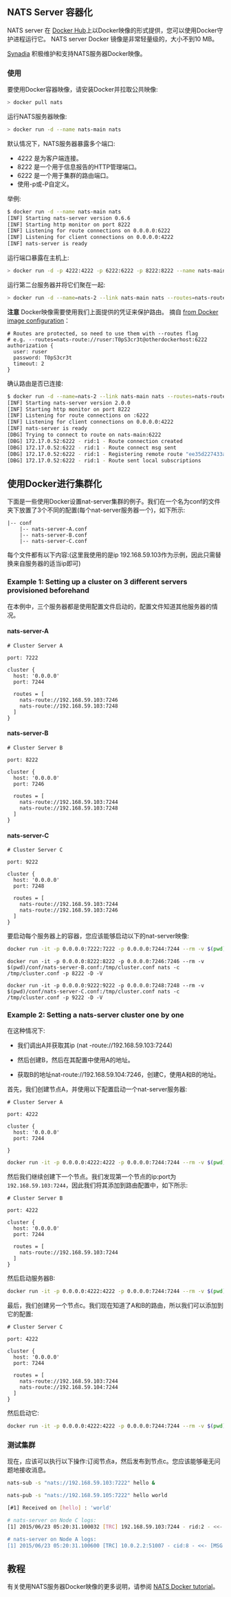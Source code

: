 
## NATS Server 容器化

NATS server 在 [Docker Hub](https://hub.docker.com/_/nats/)上以Docker映像的形式提供，您可以使用Docker守护进程运行它。
 NATS server Docker 镜像是非常轻量级的，大小不到10 MB。

[Synadia](https://synadia.com) 积极维护和支持NATS服务器Docker映像。

### 使用

要使用Docker容器映像，请安装Docker并拉取公共映像:

```sh
> docker pull nats
```

运行NATS服务器映像:

```sh
> docker run -d --name nats-main nats
```

默认情况下，NATS服务器暴露多个端口:
- 4222 是为客户端连接。
- 8222 是一个用于信息报告的HTTP管理端口。
- 6222 是一个用于集群的路由端口。
- 使用-p或-P自定义。

举例:

```sh
$ docker run -d --name nats-main nats
[INF] Starting nats-server version 0.6.6
[INF] Starting http monitor on port 8222
[INF] Listening for route connections on 0.0.0.0:6222
[INF] Listening for client connections on 0.0.0.0:4222
[INF] nats-server is ready
```

运行端口暴露在主机上:

```sh
> docker run -d -p 4222:4222 -p 6222:6222 -p 8222:8222 --name nats-main nats
```

运行第二台服务器并将它们聚在一起:

```sh
> docker run -d --name=nats-2 --link nats-main nats --routes=nats-route://ruser:T0pS3cr3t@nats-main:6222
```

**注意** Docker映像需要使用我们上面提供的凭证来保护路由。 
摘自 [from Docker image configuration](https://github.com/nats-io/nats-docker/blob/master/amd64/nats-server.conf#L16-L20)：

```ascii
# Routes are protected, so need to use them with --routes flag
# e.g. --routes=nats-route://ruser:T0pS3cr3t@otherdockerhost:6222
authorization {
  user: ruser
  password: T0pS3cr3t
  timeout: 2
}
```

确认路由是否已连接:

```sh
$ docker run -d --name=nats-2 --link nats-main nats --routes=nats-route://ruser:T0pS3cr3t@nats-main:6222 -DV
[INF] Starting nats-server version 2.0.0
[INF] Starting http monitor on port 8222
[INF] Listening for route connections on :6222
[INF] Listening for client connections on 0.0.0.0:4222
[INF] nats-server is ready
[DBG] Trying to connect to route on nats-main:6222
[DBG] 172.17.0.52:6222 - rid:1 - Route connection created
[DBG] 172.17.0.52:6222 - rid:1 - Route connect msg sent
[DBG] 172.17.0.52:6222 - rid:1 - Registering remote route "ee35d227433a738c729f9422a59667bb"
[DBG] 172.17.0.52:6222 - rid:1 - Route sent local subscriptions
```

## 使用Docker进行集群化

下面是一些使用Docker设置nat-server集群的例子。我们在一个名为conf的文件夹下放置了3个不同的配置(每个nat-server服务器一个)，如下所示:

```ascii
|-- conf
    |-- nats-server-A.conf
    |-- nats-server-B.conf
    |-- nats-server-C.conf
```

每个文件都有以下内容:(这里我使用的是ip 192.168.59.103作为示例，因此只需替换来自服务器的适当ip即可)

### Example 1: Setting up a cluster on 3 different servers provisioned beforehand

在本例中，三个服务器都是使用配置文件启动的，配置文件知道其他服务器的情况。
#### nats-server-A

```ascii
# Cluster Server A

port: 7222

cluster {
  host: '0.0.0.0'
  port: 7244

  routes = [
    nats-route://192.168.59.103:7246
    nats-route://192.168.59.103:7248
  ]
}
```

#### nats-server-B

```ascii
# Cluster Server B

port: 8222

cluster {
  host: '0.0.0.0'
  port: 7246

  routes = [
    nats-route://192.168.59.103:7244
    nats-route://192.168.59.103:7248
  ]
}
```

#### nats-server-C

```ascii
# Cluster Server C

port: 9222

cluster {
  host: '0.0.0.0'
  port: 7248

  routes = [
    nats-route://192.168.59.103:7244
    nats-route://192.168.59.103:7246
  ]
}
```

要启动每个服务器上的容器，您应该能够启动以下的nat-server映像:
```sh
docker run -it -p 0.0.0.0:7222:7222 -p 0.0.0.0:7244:7244 --rm -v $(pwd)/conf/nats-server-A.conf:/tmp/cluster.conf nats -c /tmp/cluster.conf -p 7222 -D -V
```

```
docker run -it -p 0.0.0.0:8222:8222 -p 0.0.0.0:7246:7246 --rm -v $(pwd)/conf/nats-server-B.conf:/tmp/cluster.conf nats -c /tmp/cluster.conf -p 8222 -D -V
```

```
docker run -it -p 0.0.0.0:9222:9222 -p 0.0.0.0:7248:7248 --rm -v $(pwd)/conf/nats-server-C.conf:/tmp/cluster.conf nats -c /tmp/cluster.conf -p 9222 -D -V
```

### Example 2: Setting a nats-server cluster one by one

在这种情况下:

- 我们调出A并获取其ip (nat -route://192.168.59.103:7244)

- 然后创建B，然后在其配置中使用A的地址。

- 获取B的地址nat-route://192.168.59.104:7246，创建C，使用A和B的地址。



首先，我们创建节点A，并使用以下配置启动一个nat-server服务器:
```ascii
# Cluster Server A

port: 4222

cluster {
  host: '0.0.0.0'
  port: 7244

}
```

```sh
docker run -it -p 0.0.0.0:4222:4222 -p 0.0.0.0:7244:7244 --rm -v $(pwd)/conf/nats-server-A.conf:/tmp/cluster.conf nats -c /tmp/cluster.conf -p 4222 -D -V
```

然后我们继续创建下一个节点。我们发现第一个节点的ip:port为`192.168.59.103:7244`，因此我们将其添加到路由配置中，如下所示:

```ascii
# Cluster Server B

port: 4222

cluster {
  host: '0.0.0.0'
  port: 7244

  routes = [
    nats-route://192.168.59.103:7244
  ]
}
```

然后启动服务器B:

```sh
docker run -it -p 0.0.0.0:4222:4222 -p 0.0.0.0:7244:7244 --rm -v $(pwd)/conf/nats-server-B.conf:/tmp/cluster.conf nats -c /tmp/cluster.conf -p 4222 -D -V
```

最后，我们创建另一个节点c。我们现在知道了A和B的路由，所以我们可以添加到它的配置:

```ascii
# Cluster Server C

port: 4222

cluster {
  host: '0.0.0.0'
  port: 7244

  routes = [
    nats-route://192.168.59.103:7244
    nats-route://192.168.59.104:7244
  ]
}
```

然后启动它:

```sh
docker run -it -p 0.0.0.0:4222:4222 -p 0.0.0.0:7244:7244 --rm -v $(pwd)/conf/nats-server-C.conf:/tmp/cluster.conf nats -c /tmp/cluster.conf -p 9222 -D -V
```

### 测试集群
    

现在，应该可以执行以下操作:订阅节点a，然后发布到节点c。您应该能够毫无问题地接收消息。

```sh
nats-sub -s "nats://192.168.59.103:7222" hello &

nats-pub -s "nats://192.168.59.105:7222" hello world

[#1] Received on [hello] : 'world'

# nats-server on Node C logs:
[1] 2015/06/23 05:20:31.100032 [TRC] 192.168.59.103:7244 - rid:2 - <<- [MSG hello RSID:8:2 5]

# nats-server on Node A logs:
[1] 2015/06/23 05:20:31.100600 [TRC] 10.0.2.2:51007 - cid:8 - <<- [MSG hello 2 5]
```

## 教程

有关使用NATS服务器Docker映像的更多说明，请参阅 [NATS Docker tutorial](nats-docker-tutorial.md)。
